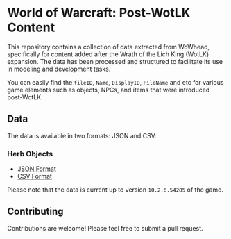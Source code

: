 # World of Warcraft: Post-WotLK Content

This repository contains a collection of data extracted from WoWhead, specifically for content added after the Wrath of the Lich King (WotLK) expansion. The data has been processed and structured to facilitate its use in modeling and development tasks.

You can easily find the `fileID`, `Name`, `DisplayID`, `FileName` and etc for various game elements such as objects, NPCs, and items that were introduced post-WotLK.

## Data

The data is available in two formats: JSON and CSV.

### Herb Objects

- [JSON Format](https://github.com/masterking32/wow-after-wotlk/blob/main/Herbs.json)
- [CSV Format](https://github.com/masterking32/wow-after-wotlk/blame/main/Herbs.csv)

Please note that the data is current up to version `10.2.6.54205` of the game.

## Contributing

Contributions are welcome! Please feel free to submit a pull request.
